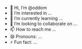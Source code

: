 - 👋 Hi, I’m @oddom
- 👀 I’m interested in ...
- 🌱 I’m currently learning ...
- 💞️ I’m looking to collaborate on ...
- 📫 How to reach me ...
- 😄 Pronouns: ...
- ⚡ Fun fact: ...

<!---
oddom/oddom is a ✨ special ✨ repository because its `README.md` (this file) appears on your GitHub profile.
You can click the Preview link to take a look at your changes.
--->
